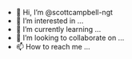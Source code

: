 - 👋 Hi, I’m @scottcampbell-ngt
- 👀 I’m interested in ...
- 🌱 I’m currently learning ...
- 💞️ I’m looking to collaborate on ...
- 📫 How to reach me ...

<!---
scottcampbell-ngt/scottcampbell-ngt is a ✨ special ✨ repository because its `README.md` (this file) appears on your GitHub profile.
You can click the Preview link to take a look at your changes.
--->
